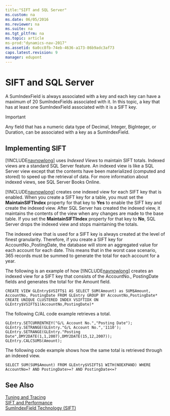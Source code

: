 ```yaml
---
title:"SIFT and SQL Server"
ms.custom: na
ms.date: 06/05/2016
ms.reviewer: na
ms.suite: na
ms.tgt_pltfrm: na
ms.topic: article
ms-prod:"dynamics-nav-2017"
ms.assetid: 6a0cc8fb-74eb-4636-a173-86b9adc3af73
caps.latest.revision: 9
manager: edupont
---
```

# SIFT and SQL Server
A SumIndexField is always associated with a key and each key can have a maximum of 20 SumIndexFields associated with it. In this topic, a key that has at least one SumIndexField associated with it is a SIFT key.  
  
> [!IMPORTANT]  
>  Any field that has a numeric data type of Decimal, Integer, BigInteger, or Duration, can be associated with a key as a SumIndexField.  
  
## Implementing SIFT  
 [!INCLUDE[navnowlong](includes/navnowlong_md.md)] uses *Indexed Views* to maintain SIFT totals. Indexed views are a standard SQL Server feature. An indexed view is like a SQL Server view except that the contents have been materialized \(computed and stored\) to speed up the retrieval of data. For more information about indexed views, see SQL Server Books Online.  
  
 [!INCLUDE[navnowlong](includes/navnowlong_md.md)] creates one indexed view for each SIFT key that is enabled. When you create a SIFT key for a table, you must set the **MaintainSIFTIndex** property for that key to **Yes** to enable the SIFT key and create the indexed view. After SQL Server has created the indexed view, it maintains the contents of the view when any changes are made to the base table. If you set the **MaintainSIFTIndex** property for that key to **No**, SQL Server drops the indexed view and stops maintaining the totals.  
  
 The indexed view that is used for a SIFT key is always created at the level of finest granularity. Therefore, if you create a SIFT key for AccountNo.,PostingDate, the database will store an aggregated value for each account for each date. This means that in the worst case scenario, 365 records must be summed to generate the total for each account for a year.  
  
 The following is an example of how [!INCLUDE[navnowlong](includes/navnowlong_md.md)] creates an indexed view for a SIFT key that consists of the AccountNo., PostingDate fields and generates the total for the Amount field.  
  
```  
CREATE VIEW GLEntry$VSIFT$1 AS SELECT SUM(Amount) as SUM$Amount,  
AccountNo, PostingDate FROM GLEntry GROUP BY AccountNo,PostingDate*  
CREATE UNIQUE CLUSTERED INDEX VSIFTIDX ON  
GLEntry$VSIFT$1(AccountNo,PostingDate)*  
```  
  
 The following C\/AL code example retrieves a total.  
  
```  
GLEntry.SETCURRENTKEY("G/L Account No.","Posting Date");  
GLEntry.SETRANGE(GLEntry."G/L Account No.",'1110');  
GLEntry.SETRANGE(GLEntry."Posting  
Date",DMY2DATE(1,1,2007),DMY2DATE(15,12,2007));  
GLEntry.CALCSUMS(Amount);  
```  
  
 The following code example shows how the same total is retrieved through an indexed view.  
  
```  
SELECT SUM(SUM$Amount) FROM GLEntry$VSIFT$1 WITH(NOEXPAND) WHERE  
AccountNo=? AND PostingDate>=? AND PostingDate<=?  
```  
  
## See Also  
 [Tuning and Tracing](Tuning-and-Tracing.md)   
 [SIFT and Performance](SIFT-and-Performance.md)   
 [SumIndexField Technology \(SIFT\)](SumIndexField-Technology--SIFT-.md)